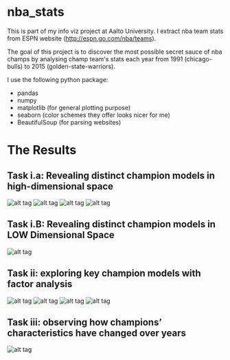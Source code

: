 # nba_stats

This is part of my info viz project at Aalto University. I extract nba team stats
from ESPN website (http://espn.go.com/nba/teams).

The goal of this project is to discover the most possible secret sauce of nba champs by
analysing champ team's stats each year from 1991 (chicago-bulls) to 2015 (golden-state-warriors).

I use the following python package:
- pandas
- numpy
- matplotlib (for general plotting purpose)
- seaborn (color schemes they offer looks nicer for me)
- BeautifulSoup (for parsing websites)

# The Results
## Task i.a: Revealing distinct champion models in high-dimensional space
![alt tag](https://github.com/juliuswang0728/nba_stats/blob/master/results/1993_chicago-bulls.png)
![alt tag](https://github.com/juliuswang0728/nba_stats/blob/master/results/2001_los-angeles-lakers.png)
![alt tag](https://github.com/juliuswang0728/nba_stats/blob/master/results/2014_san-antonio-spurs.png)
![alt tag](https://github.com/juliuswang0728/nba_stats/blob/master/results/2015_golden-state-warriors.png)
## Task i.B: Revealing distinct champion models in LOW Dimensional Space
![alt tag](https://github.com/juliuswang0728/nba_stats/blob/master/results/tsne_1991_2015_result.png)
## Task ii: exploring key champion models with factor analysis
![alt tag](https://github.com/juliuswang0728/nba_stats/blob/master/results/factor1.png)
![alt tag](https://github.com/juliuswang0728/nba_stats/blob/master/results/factor2.png)
![alt tag](https://github.com/juliuswang0728/nba_stats/blob/master/results/factor3.png)
![alt tag](https://github.com/juliuswang0728/nba_stats/blob/master/results/factor4.png)
## Task iii: observing how champions’ characteristics have changed over years
![alt tag](https://github.com/juliuswang0728/nba_stats/blob/master/results/repr_changes.png)
